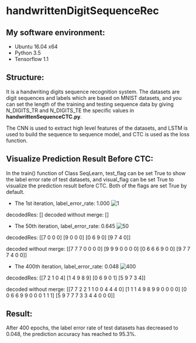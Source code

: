# handwrittenDigitSequenceRec


## My software environment:

- Ubuntu 16.04 x64
- Python 3.5
- Tensorflow 1.1


## Structure:

It is a handwriting digits sequence recognition system. The datasets are digit sequences and labels which are based on MNIST datasets, and you can set the length of the training and testing sequence data by giving N_DIGITS_TR and N_DIGITS_TE the specific values in **handwrittenSequenceCTC.py**.

The CNN is used to extract high level features of the datasets, and LSTM is used to build the sequence to sequence model, and CTC is used as the loss function.

## Visualize Prediction Result Before CTC:

In the train() function of Class SeqLearn, test_flag can be set True to show the label error rate of test datasets, and visual_flag can be set True to visualize the prediction result before CTC. Both of the flags are set True by default.

- The 1st iteration, label_error_rate: 1.000
![1](https://user-images.githubusercontent.com/9562709/27832083-a53c60b0-60cd-11e7-8e7d-16a01c727b0e.jpg)

decodedRes: 
[]
decoded without merge: 
[]

- The 50th iteration, label_error_rate: 0.645
![50](https://user-images.githubusercontent.com/9562709/27832121-c13d0b5c-60cd-11e7-8ccd-7fd3047facd8.jpg)

decodedRes: 
[[7 0 0 0]
 [9 0 0 0]
 [0 6 9 0]
 [9 7 4 0]]

decoded without merge: 
[[7 7 7 0 0 0 0]
 [9 9 9 0 0 0 0]
 [0 6 6 6 9 0 0]
 [9 7 7 7 4 0 0]]

- The 400th iteration, label_error_rate: 0.048
![400](https://user-images.githubusercontent.com/9562709/27832129-cfd6ef52-60cd-11e7-9aa1-8d3561f81119.jpg)

decodedRes: 
[[7 2 1 0 4]
 [1 4 9 8 9]
 [0 6 9 0 1]
 [5 9 7 3 4]]

decoded without merge: 
[[7 7 2 2 1 1 0 0 4 4 4 0]
 [1 1 1 4 9 8 9 9 0 0 0 0]
 [0 0 6 6 9 9 0 0 0 1 1 1]
 [5 9 7 7 7 3 3 4 4 0 0 0]]

## Result:
After 400 epochs, the label error rate of test datasets has decreased to 0.048, the prediction accuracy has reached to 95.3%. 
